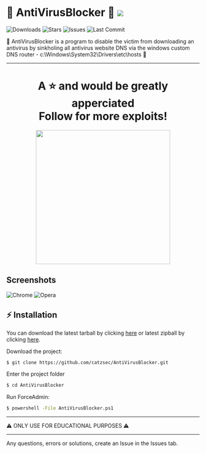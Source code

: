 # 🛑 AntiVirusBlocker 🛑 ![](https://img.shields.io/github/followers/CatzSec.svg?style=social&label=Follow&maxAge=2592000)

![Downloads](https://img.shields.io/github/downloads/catzsec/AntiVirusBlocker/total.svg?color=red) 
![Stars](https://img.shields.io/github/stars/catzsec/AntiVirusBlocker.svg?color=yellow)
![Issues](https://img.shields.io/github/issues/catzsec/AntiVirusBlocker.svg?color=green)
![Last Commit](https://img.shields.io/github/last-commit//catzsec/AntiVirusBlocker?color=blue)


🛑 AntiVirusBlocker is a program to disable the victim from downloading an antivirus by sinkholing all antivirus website DNS via the windows custom DNS router - c:\Windows\System32\Drivers\etc\hosts 🛑

---
<h1 align="center">A ⭐ and would be greatly apperciated <br>Follow for more exploits! </h1>


<div align="center">
<img src="https://c.tenor.com/kLe9zTofsTsAAAAC/bath-time-cute.gif" height="350px"></img>
</div>


## Screenshots

![Chrome](https://github.com/catzsec/AntiVirusBlocker/blob/main/Screenshots/Screenshot_1.png?raw=true)
![Opera](https://github.com/catzsec/AntiVirusBlocker/blob/main/Screenshots/Screenshot_2.png?raw=true)


## ⚡️ Installation

You can download the latest tarball by clicking [here](https://github.com/CatzSec/AntiVirusBlocker/tarball/master) or latest zipball by clicking [here](https://github.com/catzsec/AntiVirusBlocker/zipball/master).

Download the project:
```zsh
$ git clone https://github.com/catzsec/AntiVirusBlocker.git
```

Enter the project folder 
```zsh
$ cd AntiVirusBlocker
```

Run ForceAdmin:
```zsh
$ powershell -File AntiVirusBlocker.ps1
```


---

⚠ ONLY USE FOR EDUCATIONAL PURPOSES ⚠

---


Any questions, errors or solutions, create an Issue in the Issues tab.

